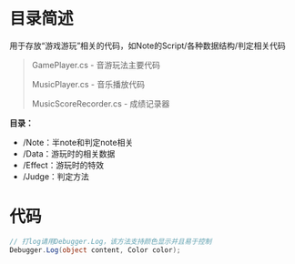 # 目录简述
用于存放“游戏游玩”相关的代码，如Note的Script/各种数据结构/判定相关代码



> GamePlayer.cs  -  音游玩法主要代码
>
> MusicPlayer.cs  -  音乐播放代码
>
> MusicScoreRecorder.cs  -  成绩记录器



**目录：**

- /Note：半note和判定note相关
- /Data：游玩时的相关数据
- /Effect：游玩时的特效
- /Judge：判定方法



# 代码
```c#
// 打log请用Debugger.Log，该方法支持颜色显示并且易于控制
Debugger.Log(object content, Color color);
```

